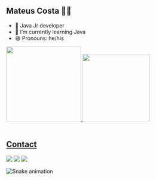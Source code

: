 ## Mateus Costa 👦🏾

- 🔭 Java Jr developer  
- 🌱 I’m currently learning Java 
- 😄 Pronouns: he/his

 <div>
  <a href="https://github.com/mateusmsc">
  <img height="200em" src="https://github-readme-stats.vercel.app/api?username=mateusmsc&show_icons=true&theme=react&include_all_commits=true&count_private=true"/>
  <img height="180em" src="https://github-readme-stats.vercel.app/api/top-langs/?username=mateusmsc&layout=compact&langs_count=7&theme=react"/>
</div>
 
<br>
<h2> 
  Contact
</h2>
<div> 
  <a href="https://instagram.com/mateus_msc" target="_blank"><img src="https://img.shields.io/badge/-Instagram-%23E4405F?style=for-the-badge&logo=instagram&logoColor=white" target="_blank"></a>
  <a href = "mailto:mateusmsc97@gmail.com"><img src="https://img.shields.io/badge/-Gmail-%23333?style=for-the-badge&logo=gmail&logoColor=white" target="_blank"></a>
  <a href="https://www.linkedin.com/in/mateus-costa-452573145" target="_blank"><img src="https://img.shields.io/badge/-LinkedIn-%230077B5?style=for-the-badge&logo=linkedin&logoColor=white" target="_blank"></a> 
  
  ![Snake animation](https://github.com/rafaballerini/mateusmsc/blob/output/github-contribution-grid-snake.svg)
</div>
